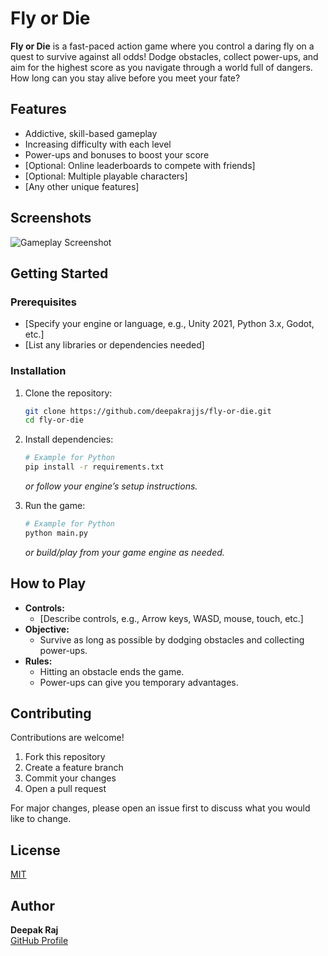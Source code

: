 # Fly or Die

**Fly or Die** is a fast-paced action game where you control a daring fly on a quest to survive against all odds! Dodge obstacles, collect power-ups, and aim for the highest score as you navigate through a world full of dangers. How long can you stay alive before you meet your fate?

## Features 

- Addictive, skill-based gameplay
- Increasing difficulty with each level  
- Power-ups and bonuses to boost your score
- [Optional: Online leaderboards to compete with friends]
- [Optional: Multiple playable characters]
- [Any other unique features]

## Screenshots

![Gameplay Screenshot](screenshot.png)
<!-- Replace with an actual screenshot named 'screenshot.png' -->

## Getting Started

### Prerequisites

- [Specify your engine or language, e.g., Unity 2021, Python 3.x, Godot, etc.]
- [List any libraries or dependencies needed]

### Installation

1. Clone the repository:
    ```bash
    git clone https://github.com/deepakrajjs/fly-or-die.git
    cd fly-or-die
    ```
2. Install dependencies:
    ```bash
    # Example for Python
    pip install -r requirements.txt
    ```
    _or follow your engine’s setup instructions._

3. Run the game:
    ```bash
    # Example for Python
    python main.py
    ```
    _or build/play from your game engine as needed._

## How to Play

- **Controls:**  
  - [Describe controls, e.g., Arrow keys, WASD, mouse, touch, etc.]
- **Objective:**  
  - Survive as long as possible by dodging obstacles and collecting power-ups.
- **Rules:**  
  - Hitting an obstacle ends the game.
  - Power-ups can give you temporary advantages.

## Contributing

Contributions are welcome!  
1. Fork this repository  
2. Create a feature branch  
3. Commit your changes  
4. Open a pull request

For major changes, please open an issue first to discuss what you would like to change.

## License

[MIT](LICENSE)

## Author

**Deepak Raj**  
[GitHub Profile](https://github.com/deepakrajjs)
